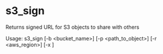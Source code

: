 # s3_sign

Returns signed URL for S3 objects to share with others

Usage:
s3_sign [-b <bucket_name>] [-p <path_to_object>] [-r <aws_region>] [-x <expiry>]
